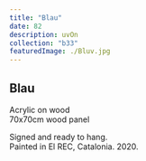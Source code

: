 ```yaml
---
title: "Blau"
date: 82
description: uvOn
collection: "b33"
featuredImage: ./Bluv.jpg
---
```


## Blau

Acrylic on wood<br/>
70x70cm wood panel

Signed and ready to hang.<br/>
Painted in El REC, Catalonia. 2020.